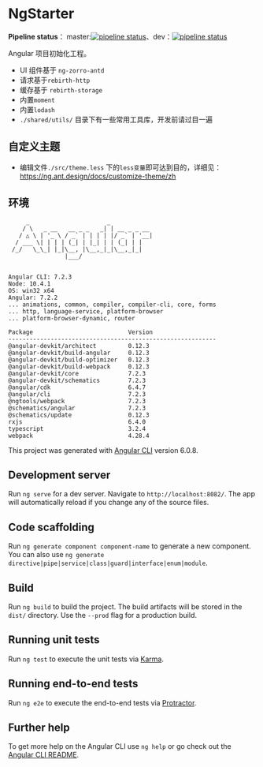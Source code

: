 # NgStarter

**Pipeline status**： master:[![pipeline status](http://git.1ziton.com/front-end/ng-starter/badges/master/pipeline.svg)](http://git.1ziton.com/front-end/ng-starter/commits/master)、dev：[![pipeline status](http://git.1ziton.com/front-end/ng-starter/badges/dev/pipeline.svg)](http://git.1ziton.com/front-end/ng-starter/commits/dev)

Angular 项目初始化工程。

- UI 组件基于 `ng-zorro-antd`
- 请求基于`rebirth-http`
- 缓存基于 `rebirth-storage`
- 内置`moment`
- 内置`lodash`
- `./shared/utils/` 目录下有一些常用工具库，开发前请过目一遍

## 自定义主题

- 编辑文件`./src/theme.less` 下的`less变量`即可达到目的，详细见：https://ng.ant.design/docs/customize-theme/zh

## 环境

```
     _                      _
    / \   _ __   __ _ _   _| | __ _ _ __
   / △ \ | '_ \ / _` | | | | |/ _` | '__|
  / ___ \| | | | (_| | |_| | | (_| | |
 /_/   \_\_| |_|\__, |\__,_|_|\__,_|_|
                |___/


Angular CLI: 7.2.3
Node: 10.4.1
OS: win32 x64
Angular: 7.2.2
... animations, common, compiler, compiler-cli, core, forms
... http, language-service, platform-browser
... platform-browser-dynamic, router

Package                           Version
-----------------------------------------------------------
@angular-devkit/architect         0.12.3
@angular-devkit/build-angular     0.12.3
@angular-devkit/build-optimizer   0.12.3
@angular-devkit/build-webpack     0.12.3
@angular-devkit/core              7.2.3
@angular-devkit/schematics        7.2.3
@angular/cdk                      6.4.7
@angular/cli                      7.2.3
@ngtools/webpack                  7.2.3
@schematics/angular               7.2.3
@schematics/update                0.12.3
rxjs                              6.4.0
typescript                        3.2.4
webpack                           4.28.4

```

This project was generated with [Angular CLI](https://github.com/angular/angular-cli) version 6.0.8.

## Development server

Run `ng serve` for a dev server. Navigate to `http://localhost:8082/`. The app will automatically reload if you change any of the source files.

## Code scaffolding

Run `ng generate component component-name` to generate a new component. You can also use `ng generate directive|pipe|service|class|guard|interface|enum|module`.

## Build

Run `ng build` to build the project. The build artifacts will be stored in the `dist/` directory. Use the `--prod` flag for a production build.

## Running unit tests

Run `ng test` to execute the unit tests via [Karma](https://karma-runner.github.io).

## Running end-to-end tests

Run `ng e2e` to execute the end-to-end tests via [Protractor](http://www.protractortest.org/).

## Further help

To get more help on the Angular CLI use `ng help` or go check out the [Angular CLI README](https://github.com/angular/angular-cli/blob/master/README.md).
